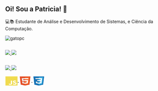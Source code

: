 ## Oi! Sou a Patricia! 👋

💻📚 Estudante de Análise e Desenvolvimento de Sistemas, e Ciência da Computação.

![gatopc](https://user-images.githubusercontent.com/104471849/169604709-e9884ec5-b1ee-4cab-9629-2d1d15c6f68e.gif)

 ##
  
  <div> 
 	<a href = "mailto:patriciapvaldevino@gmail.com"><img src="https://img.shields.io/badge/Gmail-D14836?style=for-the-badge&logo=gmail&logoColor=white" target="_blank">    </a>
  <a href="https://www.linkedin.com/in/patriciapvaldeviino" target="_blank"><img src="https://img.shields.io/badge/-LinkedIn-%230077B5?style=for-the-badge&logo=linkedin&logoColor=white" target="_blank"></a> 
  </div>

##
<div>
  <a href="https://github.com/PatValdevino">
  <img height="180em" src="https://github-readme-stats.vercel.app/api?username=PatValdevino&show_icons=true&theme=radical&include_all_commits=true&count_private=true"/>
  <img height="180em" src="https://github-readme-stats.vercel.app/api/top-langs/?username=PatValdevino&layout=compact&langs_count=7&theme=radical"/>
</div>
  
  <div style="display: inline_block"><br>
  <img align="center" alt="Js" height="30" width="40" src="https://raw.githubusercontent.com/devicons/devicon/master/icons/javascript/javascript-plain.svg">
  <img align="center" alt="HTML" height="30" width="40" src="https://raw.githubusercontent.com/devicons/devicon/master/icons/html5/html5-original.svg">
  <img align="center" alt="CSS" height="30" width="40" src="https://raw.githubusercontent.com/devicons/devicon/master/icons/css3/css3-original.svg">
</div>
 
  ##
 
  
